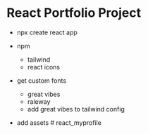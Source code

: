 # React Portfolio Project

- npx create react app

- npm
  - tailwind
  - react icons
- get custom fonts

  - great vibes
  - raleway
  - add great vibes to tailwind config

- add assets
#   r e a c t _ m y p r o f i l e  
 